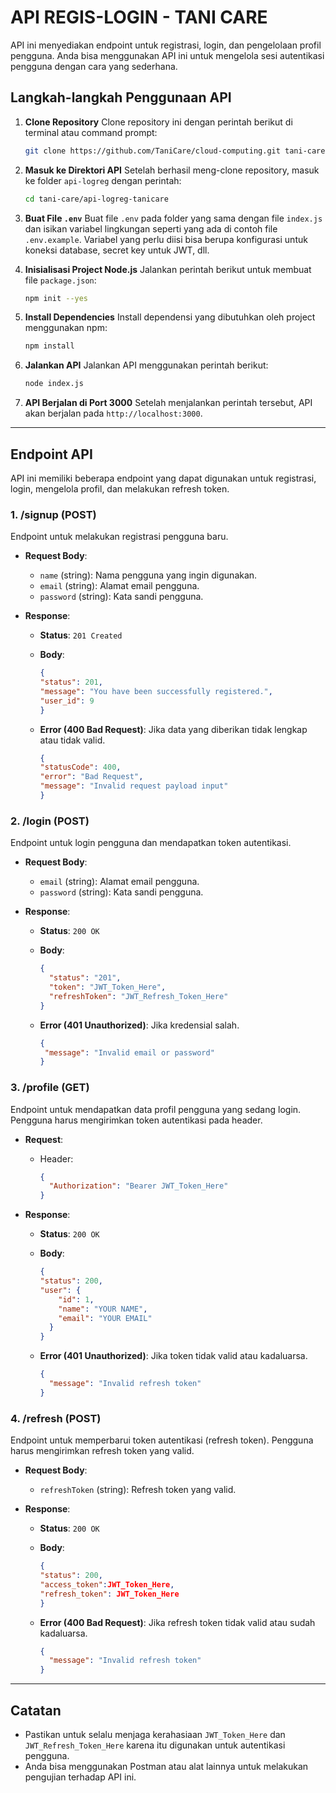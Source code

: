 # API REGIS-LOGIN - TANI CARE

API ini menyediakan endpoint untuk registrasi, login, dan pengelolaan profil pengguna. Anda bisa menggunakan API ini untuk mengelola sesi autentikasi pengguna dengan cara yang sederhana.

## Langkah-langkah Penggunaan API

1. **Clone Repository**
   Clone repository ini dengan perintah berikut di terminal atau command prompt:
   ```bash
   git clone https://github.com/TaniCare/cloud-computing.git tani-care
   ```

2. **Masuk ke Direktori API**
   Setelah berhasil meng-clone repository, masuk ke folder `api-logreg` dengan perintah:
   ```bash
   cd tani-care/api-logreg-tanicare
   ```

3. **Buat File `.env`**
   Buat file `.env` pada folder yang sama dengan file `index.js` dan isikan variabel lingkungan seperti yang ada di contoh file `.env.example`. Variabel yang perlu diisi bisa berupa konfigurasi untuk koneksi database, secret key untuk JWT, dll.

4. **Inisialisasi Project Node.js**
   Jalankan perintah berikut untuk membuat file `package.json`:
   ```bash
   npm init --yes
   ```

5. **Install Dependencies**
   Install dependensi yang dibutuhkan oleh project menggunakan npm:
   ```bash
   npm install
   ```

6. **Jalankan API**
   Jalankan API menggunakan perintah berikut:
   ```bash
   node index.js
   ```

7. **API Berjalan di Port 3000**
   Setelah menjalankan perintah tersebut, API akan berjalan pada `http://localhost:3000`.

---

## Endpoint API

API ini memiliki beberapa endpoint yang dapat digunakan untuk registrasi, login, mengelola profil, dan melakukan refresh token.

### 1. **/signup** (POST)
Endpoint untuk melakukan registrasi pengguna baru.

- **Request Body**:
  - `name` (string): Nama pengguna yang ingin digunakan.
  - `email` (string): Alamat email pengguna.
  - `password` (string): Kata sandi pengguna.

- **Response**:
  - **Status**: `201 Created`
  - **Body**:
    ```json
    {
    "status": 201,
    "message": "You have been successfully registered.",
    "user_id": 9
    }
    ```

  - **Error (400 Bad Request)**: Jika data yang diberikan tidak lengkap atau tidak valid.
    ```json
    {
    "statusCode": 400,
    "error": "Bad Request",
    "message": "Invalid request payload input"
    }
    ```

### 2. **/login** (POST)
Endpoint untuk login pengguna dan mendapatkan token autentikasi.

- **Request Body**:
  - `email` (string): Alamat email pengguna.
  - `password` (string): Kata sandi pengguna.

- **Response**:
  - **Status**: `200 OK`
  - **Body**:
    ```json
    {
      "status": "201",
      "token": "JWT_Token_Here",
      "refreshToken": "JWT_Refresh_Token_Here"
    }
    ```

  - **Error (401 Unauthorized)**: Jika kredensial salah.
    ```json
    {
     "message": "Invalid email or password"
    }
    ```

### 3. **/profile** (GET)
Endpoint untuk mendapatkan data profil pengguna yang sedang login. Pengguna harus mengirimkan token autentikasi pada header.

- **Request**:
  - Header:
    ```json
    {
      "Authorization": "Bearer JWT_Token_Here"
    }
    ```

- **Response**:
  - **Status**: `200 OK`
  - **Body**:
    ```json
    {
    "status": 200,
    "user": {
        "id": 1,
        "name": "YOUR NAME",
        "email": "YOUR EMAIL"
      }
    }
    ```

  - **Error (401 Unauthorized)**: Jika token tidak valid atau kadaluarsa.
    ```json
    {
      "message": "Invalid refresh token"
    }
    ```

### 4. **/refresh** (POST)
Endpoint untuk memperbarui token autentikasi (refresh token). Pengguna harus mengirimkan refresh token yang valid.

- **Request Body**:
  - `refreshToken` (string): Refresh token yang valid.

- **Response**:
  - **Status**: `200 OK`
  - **Body**:
    ```json
    {
    "status": 200,
    "access_token":JWT_Token_Here,
    "refresh_token": JWT_Token_Here
    }
    ```

  - **Error (400 Bad Request)**: Jika refresh token tidak valid atau sudah kadaluarsa.
    ```json
    {
      "message": "Invalid refresh token"
    }
    ```

---

## Catatan
- Pastikan untuk selalu menjaga kerahasiaan `JWT_Token_Here` dan `JWT_Refresh_Token_Here` karena itu digunakan untuk autentikasi pengguna.
- Anda bisa menggunakan Postman atau alat lainnya untuk melakukan pengujian terhadap API ini.

